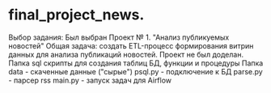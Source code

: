 # final_project_news.
Выбор задания: Был выбран Проект № 1. "Анализ публикуемых новостей"
Общая задача: создать ETL-процесс формирования витрин данных для анализа публикаций новостей.
Проект не был доделан.
Папка sql скрипты для создания таблиц БД, функции и процедуры 
Папка data - скаченные данные ("сырые")
psql.py - подключение к БД
parse.py - парсер rss
main.py - запуск задач для Airflow
